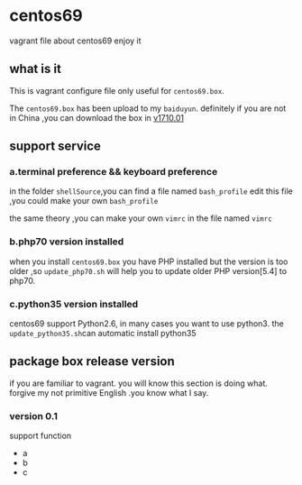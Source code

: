 # centos69
vagrant file about centos69 enjoy it

## what is it
This is vagrant configure file only useful for `centos69.box`.

The `centos69.box` has been upload to my `baiduyun`. definitely if you are not in China ,you can download the box in [v1710.01](https://app.vagrantup.com/centos/boxes/6)

## support service
### a.terminal preference && keyboard preference
in the folder `shellSource`,you can find a file named `bash_profile` edit this file ,you could make your own `bash_profile`

the same theory ,you can make your own `vimrc` in the file named `vimrc`

### b.php70 version installed
when you install `centos69.box` you have PHP installed but the version is too older ,so `update_php70.sh` will help you to update older PHP version[5.4] to php70.


### c.python35 version installed
centos69 support Python2.6, in many cases you want to use python3. the `update_python35.sh`can automatic install python35


## package box release version
if you are familiar to vagrant. you will know this section is doing what. forgive my not primitive English .you know what I say.

### version 0.1
support function
* a
* b
* c

